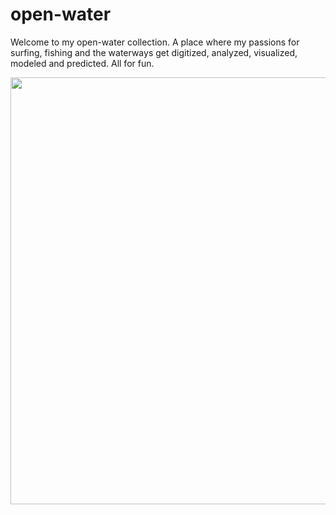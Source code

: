 # open-water

Welcome to my open-water collection.  A place where my passions for surfing, fishing and the waterways get digitized, analyzed, visualized, modeled and predicted.  All for fun.

<img src="https://wmacoa.bn1304.livefilestore.com/y3mQJ3Jwp1ulrPcWxkWV8FODWJNIq3B5FYOMQJKrJxfo5t8fPl1dCL3OdHa_sAEAVni3hu6lGa2CYqhXN_yTXvwJDnJluIgq_4EfMzp98Ih5JuFQW1pMsmYK-WwWtFvoz2xJ1r_ramGNTI8WVg62t74_JNA-CB6kDMCfskcQEtqCsU?width=1024&height=683&cropmode=none" width="1024" height="683" />
